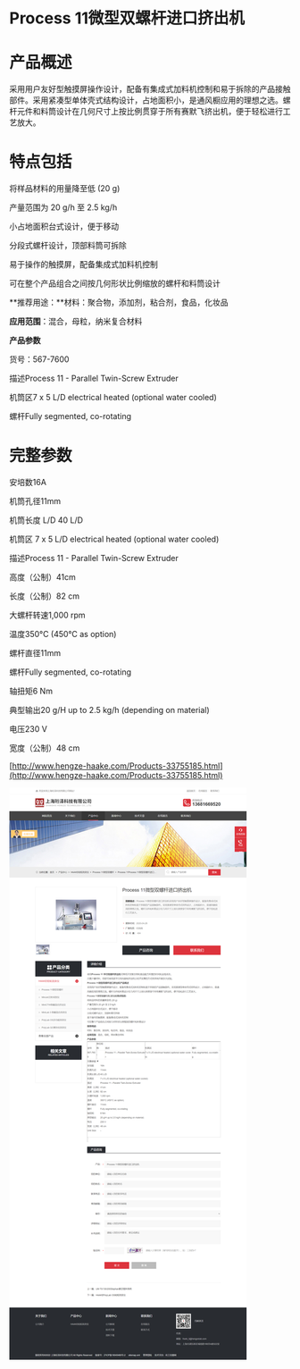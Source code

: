 # Process 11微型双螺杆进口挤出机

# 产品概述

采用用户友好型触摸屏操作设计，配备有集成式加料机控制和易于拆除的产品接触部件。采用紧凑型单体壳式结构设计，占地面积小，是通风橱应用的理想之选。螺杆元件和料筒设计在几何尺寸上按比例贯穿于所有赛默飞挤出机，便于轻松进行工艺放大。

# 特点包括

将样品材料的用量降至低 (20 g)

产量范围为 20 g/h 至 2.5 kg/h

小占地面积台式设计，便于移动

分段式螺杆设计，顶部料筒可拆除

易于操作的触摸屏，配备集成式加料机控制

可在整个产品组合之间按几何形状比例缩放的螺杆和料筒设计

**推荐用途：**材料：聚合物，添加剂，粘合剂，食品，化妆品

**应用范围**：混合，母粒，纳米复合材料

**产品参数**

货号：567-7600

描述Process 11 - Parallel Twin-Screw Extruder

机筒区7 x 5 L/D electrical heated (optional water cooled)

螺杆Fully segmented, co-rotating

# 完整参数

安培数16A

机筒孔径11mm

机筒长度 L/D 40 L/D

机筒区 7 x 5 L/D electrical heated (optional water cooled)

描述Process 11 - Parallel Twin-Screw Extruder

高度（公制）41cm

长度（公制）82 cm

大螺杆转速1,000 rpm

温度350°C (450°C as option)

螺杆直径11mm

螺杆Fully segmented, co-rotating

轴扭矩6 Nm

典型输出20 g/H up to 2.5 kg/h (depending on material)

电压230 V

宽度（公制）48 cm

[http://www.hengze-haake.com/Products-33755185.html](http://www.hengze-haake.com/Products-33755185.html)

![](200-专业知识/螺杆知识整理/实验室微型双螺杆挤出机/Process%2011微型双螺杆进口挤出机/image/image.png "")

